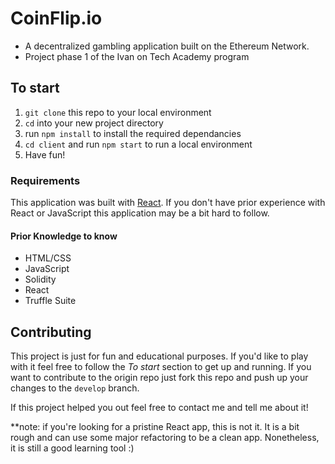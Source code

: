 
# CoinFlip.io
- A decentralized gambling application built on the Ethereum Network.
- Project phase 1 of the Ivan on Tech Academy program

## To start
1. `git clone` this repo to your local environment
2. `cd` into your new project directory
3. run `npm install` to install the required dependancies
4. `cd client` and run `npm start` to run a local environment
5. Have fun!

### Requirements
This application was built with [React](https://reactjs.org/). If you don't have prior experience with React or JavaScript this application may be a bit hard to follow.

#### Prior Knowledge to know
- HTML/CSS
- JavaScript
- Solidity
- React
- Truffle Suite

## Contributing
This project is just for fun and educational purposes. If you'd like to play with it feel free to follow the *To start* section to get up and running. If you want to contribute to the origin repo just fork this repo and push up your changes to the `develop` branch.

If this project helped you out feel free to contact me and tell me about it!

**note: if you're looking for a pristine React app, this is not it. It is a bit rough and can use some major refactoring to be a clean app. Nonetheless, it is still a good learning tool :)
